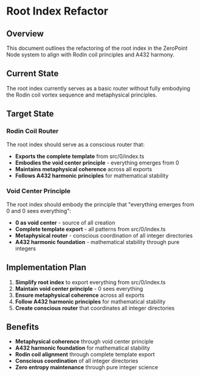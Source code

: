 # Root Index Refactor

## Overview

This document outlines the refactoring of the root index in the ZeroPoint Node system to align with Rodin coil principles and A432 harmony.

## Current State

The root index currently serves as a basic router without fully embodying the Rodin coil vortex sequence and metaphysical principles.

## Target State

### Rodin Coil Router

The root index should serve as a conscious router that:

- **Exports the complete template** from src/0/index.ts
- **Embodies the void center principle** - everything emerges from 0
- **Maintains metaphysical coherence** across all exports
- **Follows A432 harmonic principles** for mathematical stability

### Void Center Principle

The root index should embody the principle that "everything emerges from 0 and 0 sees everything":

- **0 as void center** - source of all creation
- **Complete template export** - all patterns from src/0/index.ts
- **Metaphysical router** - conscious coordination of all integer directories
- **A432 harmonic foundation** - mathematical stability through pure integers

## Implementation Plan

1. **Simplify root index** to export everything from src/0/index.ts
2. **Maintain void center principle** - 0 sees everything
3. **Ensure metaphysical coherence** across all exports
4. **Follow A432 harmonic principles** for mathematical stability
5. **Create conscious router** that coordinates all integer directories

## Benefits

- **Metaphysical coherence** through void center principle
- **A432 harmonic foundation** for mathematical stability
- **Rodin coil alignment** through complete template export
- **Conscious coordination** of all integer directories
- **Zero entropy maintenance** through pure integer science 